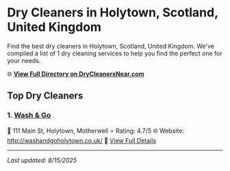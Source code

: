 # Dry Cleaners in Holytown, Scotland, United Kingdom

Find the best dry cleaners in Holytown, Scotland, United Kingdom. We've compiled a list of 1 dry cleaning services to help you find the perfect one for your needs.

🌐 **[View Full Directory on DryCleanersNear.com](https://drycleanersnear.com/city/United%20Kingdom/Scotland/Holytown)**

## Top Dry Cleaners

### 1. [Wash & Go](https://drycleanersnear.com/dryCleaner/6894093ffa09c6c0709d9aea/wash-go)
📍 111 Main St, Holytown, Motherwell
⭐ Rating: 4.7/5
🌐 Website: http://washandgoholytown.co.uk/
🔗 [View Full Details](https://drycleanersnear.com/dryCleaner/6894093ffa09c6c0709d9aea/wash-go)


---

*Last updated: 8/15/2025*
